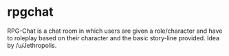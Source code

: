 # rpgchat
RPG-Chat is a chat room in which users are given a role/character and have to roleplay based on their character and the basic story-line provided. Idea by /u/Jethropolis.
